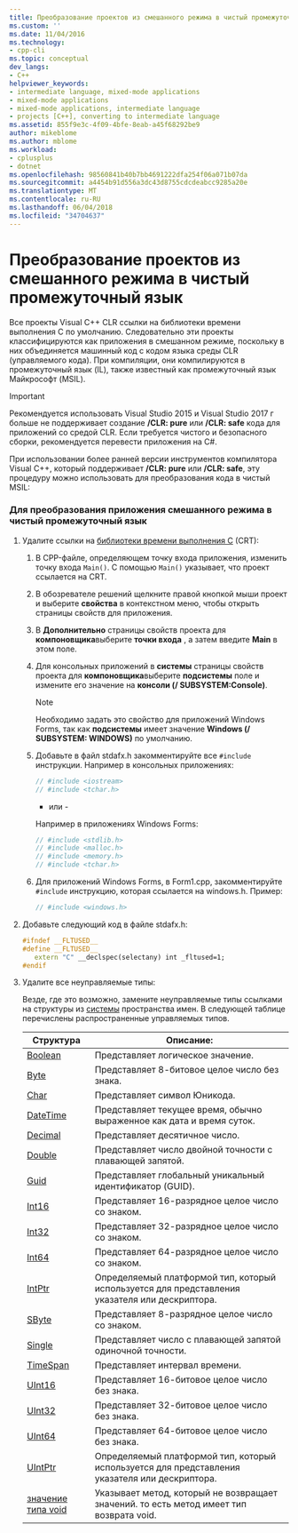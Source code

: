 ```yaml
---
title: Преобразование проектов из смешанного режима в чистый промежуточный язык | Документы Microsoft
ms.custom: ''
ms.date: 11/04/2016
ms.technology:
- cpp-cli
ms.topic: conceptual
dev_langs:
- C++
helpviewer_keywords:
- intermediate language, mixed-mode applications
- mixed-mode applications
- mixed-mode applications, intermediate language
- projects [C++], converting to intermediate language
ms.assetid: 855f9e3c-4f09-4bfe-8eab-a45f68292be9
author: mikeblome
ms.author: mblome
ms.workload:
- cplusplus
- dotnet
ms.openlocfilehash: 98560841b40b7bb4691222dfa254f06a071b07da
ms.sourcegitcommit: a4454b91d556a3dc43d8755cdcdeabcc9285a20e
ms.translationtype: MT
ms.contentlocale: ru-RU
ms.lasthandoff: 06/04/2018
ms.locfileid: "34704637"
---
```

# <a name="converting-projects-from-mixed-mode-to-pure-intermediate-language"></a>Преобразование проектов из смешанного режима в чистый промежуточный язык

Все проекты Visual C++ CLR ссылки на библиотеки времени выполнения C по умолчанию. Следовательно эти проекты классифицируются как приложения в смешанном режиме, поскольку в них объединяется машинный код с кодом языка среды CLR (управляемого кода). При компиляции, они компилируются в промежуточный язык (IL), также известный как промежуточный язык Майкрософт (MSIL).

> [!IMPORTANT]
> Рекомендуется использовать Visual Studio 2015 и Visual Studio 2017 г больше не поддерживает создание **/CLR: pure** или **/CLR: safe** кода для приложений со средой CLR. Если требуется чистого и безопасного сборки, рекомендуется перевести приложения на C#.

При использовании более ранней версии инструментов компилятора Visual C++, который поддерживает **/CLR: pure** или **/CLR: safe**, эту процедуру можно использовать для преобразования кода в чистый MSIL:

### <a name="to-convert-your-mixed-mode-application-into-pure-intermediate-language"></a>Для преобразования приложения смешанного режима в чистый промежуточный язык

1. Удалите ссылки на [библиотеки времени выполнения C](../c-runtime-library/crt-library-features.md) (CRT):

   1. В CPP-файле, определяющем точку входа приложения, изменить точку входа `Main()`. С помощью `Main()` указывает, что проект ссылается на CRT.

   2. В обозревателе решений щелкните правой кнопкой мыши проект и выберите **свойства** в контекстном меню, чтобы открыть страницы свойств для приложения.

   3. В **Дополнительно** страницы свойств проекта для **компоновщика**выберите **точки входа** , а затем введите **Main** в этом поле.

   4. Для консольных приложений в **системы** страницы свойств проекта для **компоновщика**выберите **подсистемы** поле и измените его значение на **консоли (/ SUBSYSTEM:Console)**.

      > [!NOTE]
      > Необходимо задать это свойство для приложений Windows Forms, так как **подсистемы** имеет значение **Windows (/ SUBSYSTEM: WINDOWS)** по умолчанию.

   5. Добавьте в файл stdafx.h закомментируйте все `#include` инструкции. Например в консольных приложениях:

      ```cpp
      // #include <iostream>
      // #include <tchar.h>
      ```

       - или -

       Например в приложениях Windows Forms:

      ```cpp
      // #include <stdlib.h>
      // #include <malloc.h>
      // #include <memory.h>
      // #include <tchar.h>
      ```

   6. Для приложений Windows Forms, в Form1.cpp, закомментируйте `#include` инструкцию, которая ссылается на windows.h. Пример:

      ```cpp
      // #include <windows.h>
      ```

2. Добавьте следующий код в файле stdafx.h:

   ```cpp
   #ifndef __FLTUSED__
   #define __FLTUSED__
      extern "C" __declspec(selectany) int _fltused=1;
   #endif
   ```

3. Удалите все неуправляемые типы:

   Везде, где это возможно, замените неуправляемые типы ссылками на структуры из [системы](https://msdn.microsoft.com/en-us/library/system.appdomainmanager.appdomainmanager.aspx) пространства имен. В следующей таблице перечислены распространенные управляемых типов.

   |Структура|Описание:|
   |---------------|-----------------|
   |[Boolean](https://msdn.microsoft.com/en-us/library/system.boolean\(v=vs.140\).aspx)|Представляет логическое значение.|
   |[Byte](https://msdn.microsoft.com/en-us/library/system.byte\(v=vs.140\).aspx)|Представляет 8-битовое целое число без знака.|
   |[Char](https://msdn.microsoft.com/en-us/library/system.char\(v=vs.140\).aspx)|Представляет символ Юникода.|
   |[DateTime](https://msdn.microsoft.com/en-us/library/system.datetime.datetime.aspx)|Представляет текущее время, обычно выраженное как дата и время суток.|
   |[Decimal](https://msdn.microsoft.com/en-us/library/system.decimal\(v=vs.140\).aspx)|Представляет десятичное число.|
   |[Double](https://msdn.microsoft.com/en-us/library/system.double\(v=vs.140\).aspx)|Представляет число двойной точности с плавающей запятой.|
   |[Guid](https://msdn.microsoft.com/en-us/library/system.guid\(v=vs.140\).aspx)|Представляет глобальный уникальный идентификатор (GUID).|
   |[Int16](https://msdn.microsoft.com/en-us/library/system.int16\(v=vs.140\).aspx)|Представляет 16-разрядное целое число со знаком.|
   |[Int32](https://msdn.microsoft.com/en-us/library/system.int32\(v=vs.140\).aspx)|Представляет 32-разрядное целое число со знаком.|
   |[Int64](https://msdn.microsoft.com/en-us/library/system.int64\(v=vs.140\).aspx)|Представляет 64-разрядное целое число со знаком.|
   |[IntPtr](https://msdn.microsoft.com/en-us/library/system.intptr\(v=vs.140\).aspx)|Определяемый платформой тип, который используется для представления указателя или дескриптора.|
   |[SByte](https://msdn.microsoft.com/en-us/library/system.byte.aspx)|Представляет 8-разрядное целое число со знаком.|
   |[Single](https://msdn.microsoft.com/en-us/library/system.single.aspx)|Представляет число с плавающей запятой одиночной точности.|
   |[TimeSpan](https://msdn.microsoft.com/en-us/library/system.timespan\(v=vs.140\).aspx)|Представляет интервал времени.|
   |[UInt16](https://msdn.microsoft.com/en-us/library/system.uint16\(v=vs.140\).aspx)|Представляет 16-битовое целое число без знака.|
   |[UInt32](https://msdn.microsoft.com/en-us/library/system.uint32\(v=vs.140\).aspx)|Представляет 32-битовое целое число без знака.|
   |[UInt64](https://msdn.microsoft.com/en-us/library/system.uint64\(v=vs.140\).aspx)|Представляет 64-битовое целое число без знака.|
   |[UIntPtr](https://msdn.microsoft.com/en-us/library/system.uintptr\(v=vs.140\).aspx)|Определяемый платформой тип, который используется для представления указателя или дескриптора.|
   |[значение типа void](https://msdn.microsoft.com/en-us/library/system.void\(v=vs.140\).aspx)|Указывает метод, который не возвращает значений. то есть метод имеет тип возврата void.|